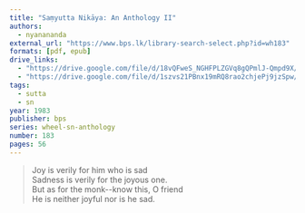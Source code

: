 ```yaml
---
title: "Saṃyutta Nikāya: An Anthology II"
authors:
  - nyanananda
external_url: "https://www.bps.lk/library-search-select.php?id=wh183"
formats: [pdf, epub]
drive_links:
  - "https://drive.google.com/file/d/18vQFweS_NGHFPLZGVq8gQPmlJ-Qmpd9X/view?usp=drivesdk"
  - "https://drive.google.com/file/d/1szvs21PBnx19mRQ8rao2chjePj9jzSpw/view?usp=drivesdk"
tags:
  - sutta
  - sn
year: 1983
publisher: bps
series: wheel-sn-anthology
number: 183
pages: 56
---
```


> Joy is verily for him who is sad  
Sadness is verily for the joyous one.  
But as for the monk--know this, O friend  
He is neither joyful nor is he sad.

